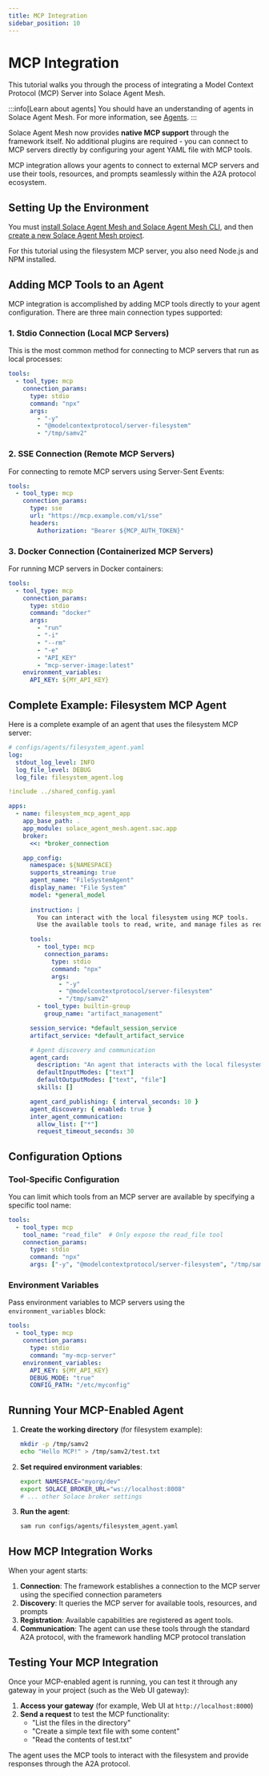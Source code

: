```yaml
---
title: MCP Integration
sidebar_position: 10
---
```


# MCP Integration

This tutorial walks you through the process of integrating a Model Context Protocol (MCP) Server into Solace Agent Mesh.

:::info[Learn about agents]
You should have an understanding of agents in Solace Agent Mesh. For more information, see [Agents](../../components/agents.md).
:::

Solace Agent Mesh now provides **native MCP support** through the framework itself. No additional plugins are required - you can connect to MCP servers directly by configuring your agent YAML file with MCP tools.

MCP integration allows your agents to connect to external MCP servers and use their tools, resources, and prompts seamlessly within the A2A protocol ecosystem.

## Setting Up the Environment

You must [install Solace Agent Mesh and Solace Agent Mesh CLI](../../installing-and-configuring/installation.md), and then [create a new Solace Agent Mesh project](../../getting-started/try-sam.md).

For this tutorial using the filesystem MCP server, you also need Node.js and NPM installed.

## Adding MCP Tools to an Agent

MCP integration is accomplished by adding MCP tools directly to your agent configuration. There are three main connection types supported:

### 1. Stdio Connection (Local MCP Servers)

This is the most common method for connecting to MCP servers that run as local processes:

```yaml
tools:
  - tool_type: mcp
    connection_params:
      type: stdio
      command: "npx"
      args:
        - "-y"
        - "@modelcontextprotocol/server-filesystem"
        - "/tmp/samv2"
```

### 2. SSE Connection (Remote MCP Servers)

For connecting to remote MCP servers using Server-Sent Events:

```yaml
tools:
  - tool_type: mcp
    connection_params:
      type: sse
      url: "https://mcp.example.com/v1/sse"
      headers:
        Authorization: "Bearer ${MCP_AUTH_TOKEN}"
```

### 3. Docker Connection (Containerized MCP Servers)

For running MCP servers in Docker containers:

```yaml
tools:
  - tool_type: mcp
    connection_params:
      type: stdio
      command: "docker"
      args:
        - "run"
        - "-i"
        - "--rm"
        - "-e"
        - "API_KEY"
        - "mcp-server-image:latest"
    environment_variables:
      API_KEY: ${MY_API_KEY}
```

## Complete Example: Filesystem MCP Agent

Here is a complete example of an agent that uses the filesystem MCP server:

```yaml
# configs/agents/filesystem_agent.yaml
log:
  stdout_log_level: INFO
  log_file_level: DEBUG
  log_file: filesystem_agent.log

!include ../shared_config.yaml

apps:
  - name: filesystem_mcp_agent_app
    app_base_path: .
    app_module: solace_agent_mesh.agent.sac.app
    broker:
      <<: *broker_connection

    app_config:
      namespace: ${NAMESPACE}
      supports_streaming: true
      agent_name: "FileSystemAgent"
      display_name: "File System"
      model: *general_model
      
      instruction: |
        You can interact with the local filesystem using MCP tools.
        Use the available tools to read, write, and manage files as requested.

      tools:
        - tool_type: mcp
          connection_params:
            type: stdio
            command: "npx"
            args:
              - "-y"
              - "@modelcontextprotocol/server-filesystem"
              - "/tmp/samv2"
        - tool_type: builtin-group
          group_name: "artifact_management"

      session_service: *default_session_service
      artifact_service: *default_artifact_service

      # Agent discovery and communication
      agent_card:
        description: "An agent that interacts with the local filesystem via MCP."
        defaultInputModes: ["text"]
        defaultOutputModes: ["text", "file"]
        skills: []

      agent_card_publishing: { interval_seconds: 10 }
      agent_discovery: { enabled: true }
      inter_agent_communication:
        allow_list: ["*"]
        request_timeout_seconds: 30
```

## Configuration Options

### Tool-Specific Configuration

You can limit which tools from an MCP server are available by specifying a specific tool name:

```yaml
tools:
  - tool_type: mcp
    tool_name: "read_file"  # Only expose the read_file tool
    connection_params:
      type: stdio
      command: "npx"
      args: ["-y", "@modelcontextprotocol/server-filesystem", "/tmp/samv2"]
```

### Environment Variables

Pass environment variables to MCP servers using the `environment_variables` block:

```yaml
tools:
  - tool_type: mcp
    connection_params:
      type: stdio
      command: "my-mcp-server"
    environment_variables:
      API_KEY: ${MY_API_KEY}
      DEBUG_MODE: "true"
      CONFIG_PATH: "/etc/myconfig"
```

## Running Your MCP-Enabled Agent

1. **Create the working directory** (for filesystem example):
   ```sh
   mkdir -p /tmp/samv2
   echo "Hello MCP!" > /tmp/samv2/test.txt
   ```

2. **Set required environment variables**:
   ```sh
   export NAMESPACE="myorg/dev"
   export SOLACE_BROKER_URL="ws://localhost:8008"
   # ... other Solace broker settings
   ```

3. **Run the agent**:
   ```sh
   sam run configs/agents/filesystem_agent.yaml
   ```

## How MCP Integration Works

When your agent starts:

1. **Connection**: The framework establishes a connection to the MCP server using the specified connection parameters
2. **Discovery**: It queries the MCP server for available tools, resources, and prompts
3. **Registration**: Available capabilities are registered as agent tools.
4. **Communication**: The agent can use these tools through the standard A2A protocol, with the framework handling MCP protocol translation


## Testing Your MCP Integration

Once your MCP-enabled agent is running, you can test it through any gateway in your project (such as the Web UI gateway):

1. **Access your gateway** (for example, Web UI at `http://localhost:8000`)
2. **Send a request** to test the MCP functionality:
   - "List the files in the directory"
   - "Create a simple text file with some content"
   - "Read the contents of test.txt"

The agent uses the MCP tools to interact with the filesystem and provide responses through the A2A protocol.
